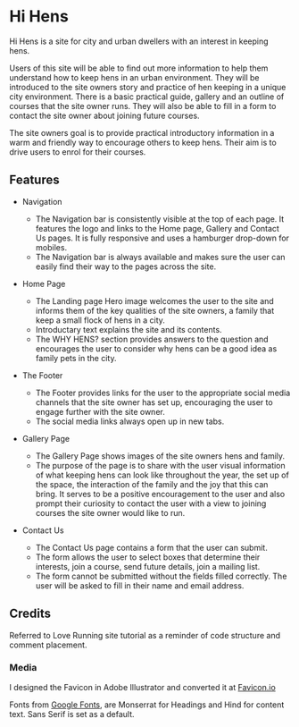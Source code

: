 # Hi Hens

Hi Hens is a site for city and urban dwellers with an interest in keeping hens.

Users of this site will be able to find out more information to help them understand how to keep hens in an urban environment. They will be introduced to the site owners story and practice of hen keeping in a unique city environment. There is a basic practical guide, gallery and an outline of courses that the site owner runs. They will also be able to fill in a form to contact the site owner about joining future courses.

The site owners goal is to provide practical introductory information in a warm and friendly way to encourage others to keep hens. Their aim is to drive users to enrol for their courses.

## Features

- Navigation

    - The Navigation bar is consistently visible at the top of each page. It features the logo and links to the Home page, Gallery and Contact Us pages. It is fully responsive and uses a hamburger drop-down for mobiles.
    - The Navigation bar is always available and makes sure the user can easily find their way to the pages across the site.

- Home Page

    - The Landing page Hero image welcomes the user to the site and informs them of the key qualities of the site owners, a family that keep a small flock of hens in a city.
    - Introductary text explains the site and its contents.
     - The WHY HENS? section provides answers to the question and encourages the user to consider why hens can be a good idea as family pets in the city.

- The Footer

    - The Footer provides links for the user to the appropriate social media channels that the site owner has set up, encouraging the user to engage further with the site owner.
    - The social media links always open up in new tabs.


- Gallery Page

    - The Gallery Page shows images of the site owners hens and family.
    - The purpose of the page is to share with the user visual information of what keeping hens can look like throughout the year, the set up of the space, the interaction of the family and the joy that this can bring. It serves to be a positive encouragement to the user and also prompt their curiosity to contact the user with a view to joining courses the site owner would like to run.

 - Contact Us

    - The Contact Us page contains a form that the user can submit.
    - The form allows the user to select boxes that determine their interests, join a course, send future details, join a mailing list.
    - The form cannot be submitted without the fields filled correctly. The user will be asked to fill in their name and email address. 

## Credits

Referred to Love Running site tutorial as a reminder of code structure and comment placement.

### Media

I designed the Favicon in Adobe Illustrator and converted it at [Favicon.io](https://favicon.io/)

Fonts from [Google Fonts](https://fonts.google.com/), are Monserrat for Headings and Hind for content text. Sans Serif is set as a default.